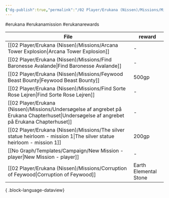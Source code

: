```yaml
---
{"dg-publish":true,"permalink":"/02 Player/Erukana (Nissen)/Missions/Mission rewards/"}
---
```


#erukana #erukanamission #erukanarewards 

| File                                                                                                                                          | reward                |
| --------------------------------------------------------------------------------------------------------------------------------------------- | --------------------- |
| [[02 Player/Erukana (Nissen)/Missions/Arcana Tower Explosion\|Arcana Tower Explosion]]                                                     | \-                    |
| [[02 Player/Erukana (Nissen)/Missions/Find Baronesse Avalande\|Find Baronesse Avalande]]                                                   | \-                    |
| [[02 Player/Erukana (Nissen)/Missions/Feywood Beast Bounty\|Feywood Beast Bounty]]                                                         | 500gp                 |
| [[02 Player/Erukana (Nissen)/Missions/Find Sorte Rose Lejren\|Find Sorte Rose Lejren]]                                                     | \-                    |
| [[02 Player/Erukana (Nissen)/Missions/Undersøgelse af angrebet på Erukana Chapterhuset\|Undersøgelse af angrebet på Erukana Chapterhuset]] | \-                    |
| [[02 Player/Erukana (Nissen)/Missions/The silver statue heirloom - mission 1\|The silver statue heirloom - mission 1]]                     | 200gp                 |
| [[No Graph/Templates/Campaign/New Mission - player\|New Mission - player]]                                                                 | \-                    |
| [[02 Player/Erukana (Nissen)/Missions/Corruption of Feywood\|Corruption of Feywood]]                                                       | Earth Elemental Stone |

{ .block-language-dataview}

